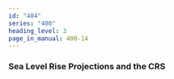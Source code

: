 ```yaml
---
id: "404"
series: "400"
heading_level: 3
page_in_manual: 400-14
---
```


### Sea Level Rise Projections and the CRS